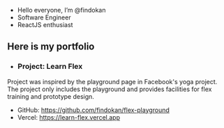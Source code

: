 - Hello everyone, I’m @findokan
- Software Engineer
- ReactJS enthusiast

## Here is my portfolio
- ### Project: Learn Flex
Project was inspired by the playground page in Facebook's yoga project. The project only includes the playground and provides facilities for flex training and prototype design. 
 - GitHub: https://github.com/findokan/flex-playground  
 - Vercel: https://learn-flex.vercel.app


<!---
findokan/findokan is a ✨ special ✨ repository because its `README.md` (this file) appears on your GitHub profile.
You can click the Preview link to take a look at your changes.
--->
